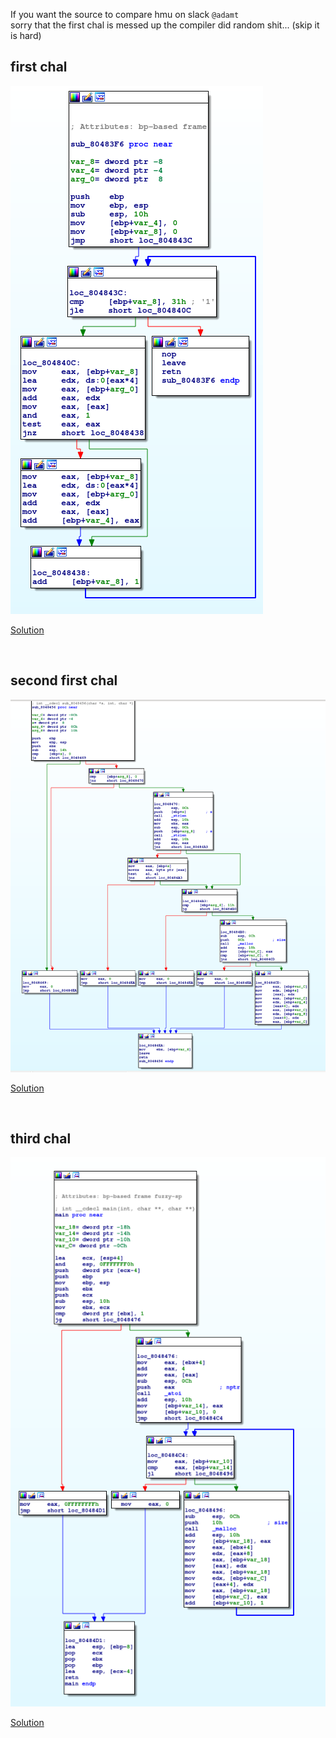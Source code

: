 If you want the source to compare hmu on slack `@adamt`
<br />
sorry that the first chal is messed up the compiler did random shit... (skip it is hard)

first chal
---------------------

![easy](../static/6447rev/easy1_ida.png)

[Solution](reversing1/)

<br />

second first chal
------------------

![easy](../static/6447rev/medium1_ida.png)

[Solution](reversing2/)

<br />


third chal
----------------------

![easy](../static/6447rev/medium2_ida.png)

[Solution](reversing3/)

